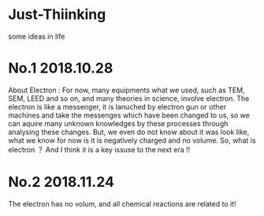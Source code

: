 # Just-Thiinking
some ideas in life
# No.1 2018.10.28
About Electron : For now, many equipments what we used, such as TEM, SEM, LEED and so on, and many theories in science, involve electron. 
The electron is like a messenger, it is lanuched by electron gun or other machines and take the messenges which have been changed to us, so
we can aquire many unknown knowledges by these processes through analysing these changes. But, we even do not know about it was look like, 
what we know for now is it is negatively charged and no volume. So, what is electron ？ And I think it is a key issuse to the next era !!

# No.2 2018.11.24
The electron has no volum, and all chemical reactions are related to it!
